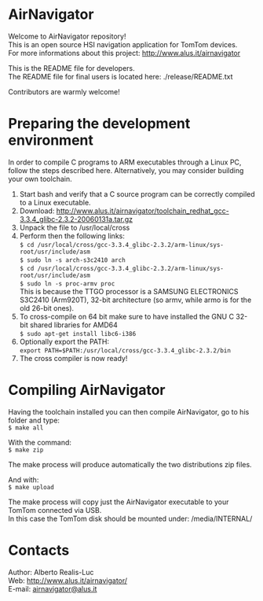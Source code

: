 AirNavigator
============

Welcome to AirNavigator repository!  
This is an open source HSI navigation application for TomTom devices.  
For more informations about this project: http://www.alus.it/airnavigator  

This is the README file for developers.  
The README file for final users is located here: ./release/README.txt  

Contributors are warmly welcome!  


Preparing the development environment
=====================================

In order to compile C programs to ARM executables through a Linux PC, follow the steps described here. Alternatively, you may consider building your own toolchain.  
1. Start bash and verify that a C source program can be correctly compiled to a Linux executable.
2. Download: http://www.alus.it/airnavigator/toolchain_redhat_gcc-3.3.4_glibc-2.3.2-20060131a.tar.gz
3. Unpack the file to /usr/local/cross
4. Perform then the following links:  
  `$ cd /usr/local/cross/gcc-3.3.4_glibc-2.3.2/arm-linux/sys-root/usr/include/asm`  
  `$ sudo ln -s arch-s3c2410 arch`  
  `$ cd /usr/local/cross/gcc-3.3.4_glibc-2.3.2/arm-linux/sys-root/usr/include/asm`  
  `$ sudo ln -s proc-armv proc`  
  This is because the TTGO processor is a SAMSUNG ELECTRONICS S3C2410 (Arm920T), 32-bit architecture (so armv, while armo is for the old 26-bit ones).  
5. To cross-compile on 64 bit make sure to have installed the GNU C 32-bit shared libraries for AMD64  
  `$ sudo apt-get install libc6-i386`  
6. Optionally export the PATH:  
  `export PATH=$PATH:/usr/local/cross/gcc-3.3.4_glibc-2.3.2/bin`  
7. The cross compiler is now ready!


Compiling AirNavigator
======================

Having the toolchain installed you can then compile AirNavigator, go to his folder and type:  
  `$ make all`  

With the command:  
  `$ make zip`  

The make process will produce automatically the two distributions zip files.  

And with:  
  `$ make upload`  

The make process will copy just the AirNavigator executable to your TomTom connected via USB.  
In this case the TomTom disk should be mounted under: /media/INTERNAL/  


Contacts
========

Author: Alberto Realis-Luc  
Web: http://www.alus.it/airnavigator/  
E-mail: airnavigator@alus.it  
